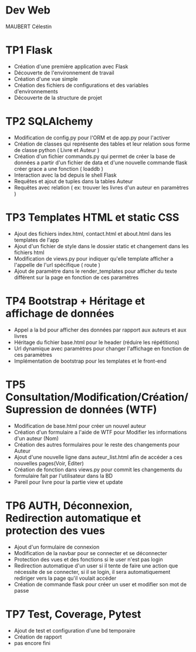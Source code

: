# Dev Web

MAUBERT Célestin

# TP1 Flask

- Création d'une première application avec Flask
- Découverte de l'environnement de travail
- Création d'une vue simple
- Création des fichiers de configurations et des variables d'environnements
- Découverte de la structure de projet

# TP2 SQLAlchemy

- Modification de config.py pour l'ORM et de app.py pour l'activer
- Création de classes qui représente des tables et leur relation sous forme de classe python ( Livre et Auteur )
- Création d'un fichier commands.py qui permet de créer la base de données a partir d'un fichier de data et d'une nouvelle commande flask créer grace a une fonction ( loaddb )
- Interaction avec la bd depuis le shell Flask
- Requêtes et ajout de tuples dans la tables Auteur
- Requêtes avec relation ( ex: trouver les livres d'un auteur en paramètres )

# TP3 Templates HTML et static CSS

- Ajout des fichiers index.html, contact.html et about.html dans les templates de l'app
- Ajout d'un fichier de style dans le dossier static et changement dans les fichiers html
- Modification de views.py pour indiquer qu'elle template afficher a l'appelle de l'url spécifique ( route )
- Ajout de paramètre dans le render_templates pour afficher du texte différent sur la page en fonction de ces paramètres

# TP4 Bootstrap + Héritage et affichage de données

- Appel a la bd pour afficher des données par rapport aux auteurs et aux livres
- Héritage du fichier base.html pour le header (réduire les répétitions)
- Url dynamique avec paramètres pour changer l'affichage en fonction de ces paramètres
- Implémentation de bootstrap pour les templates et le front-end 

# TP5 Consultation/Modification/Création/Supression de données (WTF)

- Modification de base.html pour créer un nouvel auteur
- Création d'un formulaire a l'aide de WTF pour Modifier les informations d'un auteur (Nom)
- Création des autres formulaires pour le reste des changements pour Auteur
- Ajout d'une nouvelle ligne dans auteur_list.html afin de accéder a ces nouvelles pages(Voir, Editer)
- Création de fonction dans views.py pour commit les changements du formulaire fait par l'utilisateur dans la BD
- Pareil pour livre pour la partie view et update

# TP6 AUTH, Déconnexion, Redirection automatique et protection des vues

- Ajout d'un formulaire de connexion
- Modification de la navbar pour se connecter et se déconnecter
- Protection des vues et des fonctions si le user n'est pas login
- Redirection automatique d'un user si il tente de faire une action que nécessite de se connecter, si il se login, il sera automatiquement rediriger vers la page qu'il voulait accéder
- Création de commande flask pour créer un user et modifier son mot de passe

# TP7 Test, Coverage, Pytest

- Ajout de test et configuration d'une bd temporaire
- Création de rapport
- pas encore fini